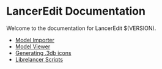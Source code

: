 # LancerEdit Documentation

Welcome to the documentation for LancerEdit $(VERSION).

- [Model Importer](model-importer.md)
- [Model Viewer](modelviewer.md)
- [Generating .3db icons](genicons.md)  
- [Librelancer Scripts](scripts.md)
